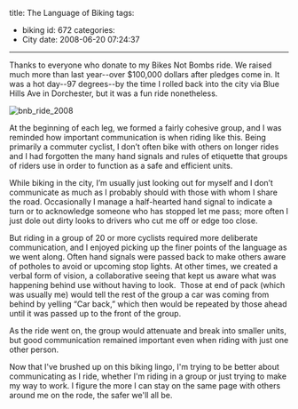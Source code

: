 title: The Language of Biking
tags:
  - biking
id: 672
categories:
  - City
date: 2008-06-20 07:24:37
---

Thanks to everyone who donate to my Bikes Not Bombs ride. We raised much more than last year--over $100,000 dollars after pledges come in. It was a hot day--97 degrees--by the time I rolled back into the city via Blue Hills Ave in Dorchester, but it was a fun ride nonetheless.

![bnb_ride_2008](http://www.timlindgren.com/whereproject/wp-content/uploads/2008/06/bnb_ride_2008.jpg "bnb_ride_2008")

At the beginning of each leg, we formed a fairly cohesive group, and I was reminded how important communication is when riding like this. Being primarily a commuter cyclist, I don’t often bike with others on longer rides and I had forgotten the many hand signals and rules of etiquette that groups of riders use in order to function as a safe and efficient units.

While biking in the city, I’m usually just looking out for myself and I don’t communicate as much as I probably should with those with whom I share the road. Occasionally I manage a half-hearted hand signal to indicate a turn or to acknowledge someone who has stopped let me pass; more often I just dole out dirty looks to drivers who cut me off or edge too close.

But riding in a group of 20 or more cyclists required more deliberate communication, and I enjoyed picking up the finer points of the language as we went along. Often hand signals were passed back to make others aware of potholes to avoid or upcoming stop lights. At other times, we created a verbal form of vision, a collaborative seeing that kept us aware what was happening behind use without having to look.  Those at end of pack (which was usually me) would tell the rest of the group a car was coming from behind by yelling “Car back,” which then would be repeated by those ahead until it was passed up to the front of the group.

As the ride went on, the group would attenuate and break into smaller units, but good communication remained important even when riding with just one other person.

Now that I've brushed up on this biking lingo, I'm trying to be better about communicating as I ride, whether I'm riding in a group or just trying to make my way to work. I figure the more I can stay on the same page with others around me on the rode, the safer we'll all be.